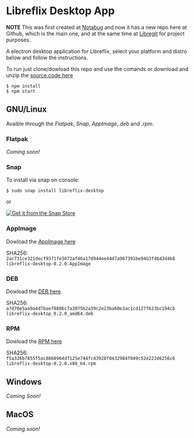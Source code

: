# Libreflix Desktop App #

**NOTE** This was first created at [Notabug](https://notabug.org/augustoasilva/libreflix-desktop) and now it has a new repo here at Github, which is the main one, and at the same time at [Libregit](https://libregit.org/augustoasilva/libreflix-desktop) for project purposes.

A electron desktop application for Libreflix, select your platform and distro below and follow the instructions.

To run just clone/dowload this repo and use the comands or download and unzip the [source code here](https://github.com/augustoasilva/libreflix-desktop/archive/0.2.0.zip)
    
    $ npm install
    $ npm start


## GNU/Linux ##

Avaible through the _Flatpak_, _Snap_, _AppImage_,_.deb_ and _.rpm_.


### Flatpak ###

_Coming soon!_

### Snap ###

To install via snap on console: 

    $ sudo snap install libreflix-desktop

or

[![Get it from the Snap Store](https://snapcraft.io/static/images/badges/en/snap-store-black.svg)](https://snapcraft.io/libreflix-desktop)

### AppImage ###

Dowload the [AppImage here](https://github.com/augustoasilva/libreflix-desktop/releases/download/0.2.0/libreflix-desktop-0.2.0.AppImage)

SHA256: `2ac731ce321decf9371fe3072af46a17d944ee44d7a967391be94b3f4643d4b8  libreflix-desktop-0.2.0.AppImage`

### DEB ###

Dowload the [DEB here](https://github.com/augustoasilva/libreflix-desktop/releases/download/0.2.0/libreflix-desktop_0.2.0_amd64.deb)

SHA256: `a7d70e5aa9a4d7baef8886c7a3075b2a39c2e23ba60e3ac1cd127f623bc194cb  libreflix-desktop_0.2.0_amd64.deb`

### RPM ###

Dowload the [RPM here](https://github.com/augustoasilva/libreflix-desktop/releases/download/0.2.0/libreflix-desktop-0.2.0.x86_64.rpm)

SHA256: `f5a326b7855f5ac8868964d7125e744fc43928f0432984f049c52e222d6256c6  libreflix-desktop-0.2.0.x86_64.rpm`

## Windows ##

_Coming Soon!_

## MacOS ##

_Coming soon!_
